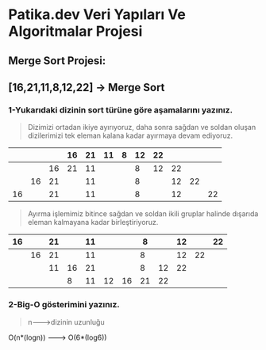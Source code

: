 # Patika.dev Veri Yapıları Ve Algoritmalar Projesi

## Merge Sort Projesi:
## [16,21,11,8,12,22] -> Merge Sort

### 1-Yukarıdaki dizinin sort türüne göre aşamalarını yazınız.
> Dizimizi ortadan ikiye ayırıyoruz, daha sonra sağdan ve soldan oluşan dizilerimizi tek eleman kalana kadar ayırmaya devam ediyoruz. 

||||16|21|11|8|12|22||||
|-|-|-|-|-|-|-|-|-|-|-|-|
|||16|21|11|||8|12|22|
||16|21||11|||8||12|22|
|16||21||11|||8||12||22|


> Ayırma işlemimiz bitince sağdan ve soldan ikili gruplar halinde dışarıda eleman kalmayana kadar birleştiriyoruz.

|16||21||11|||8||12||22|
|-|-|-|-|-|-|-|-|-|-|-|-|
||16|21||11|||8||12|22||
|||11|16|21|||8|12|22|||
||||8|11|12|16|21|22||||

### 2-Big-O gösterimini yazınız.
> n--->dizinin uzunluğu

O(n*(logn))  ---> O(6*(log6)) 
